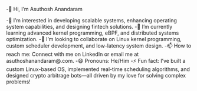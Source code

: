 -👋 Hi, I’m Asuthosh Anandaram
 
-👀 I’m interested in developing scalable systems, enhancing operating system capabilities, and designing fintech solutions.
-🌱 I’m currently learning advanced kernel programming, eBPF, and distributed systems optimization.
-💞️ I’m looking to collaborate on Linux kernel programming, custom scheduler development, and low-latency system design.
-📫 How to reach me: Connect with me on LinkedIn or email me at asuthoshanandaram@.com.
-😄 Pronouns: He/Him
-⚡ Fun fact: I’ve built a custom Linux-based OS, implemented real-time scheduling algorithms, and designed crypto arbitrage bots—all driven by my love for solving complex problems!
<!---
asuthosh100/asuthosh100 is a ✨ special ✨ repository because its `README.md` (this file) appears on your GitHub profile.
You can click the Preview link to take a look at your changes.
--->
